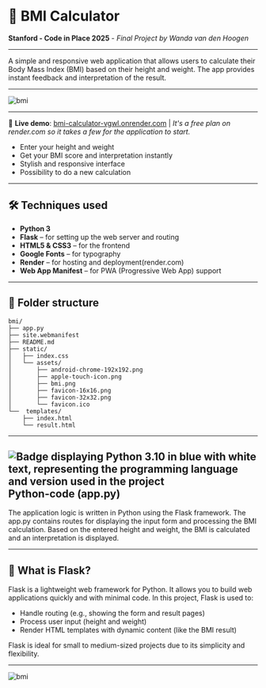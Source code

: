 # 🧮 BMI Calculator


**Stanford - Code in Place 2025** - _Final Project by Wanda van den Hoogen_

---
A simple and responsive web application that allows users to calculate their Body Mass Index (BMI) based on their height and weight. The app provides instant feedback and interpretation of the result.

---


![bmi](https://github.com/user-attachments/assets/38055079-2790-456f-9707-907786b7a2b8)

---

🔗 **Live demo**: [bmi-calculator-vgwl.onrender.com](https://bmi-calculator-vgwl.onrender.com/) 
 | _It's a free plan on render.com so it takes a few for the application to start._ 

- Enter your height and weight
- Get your BMI score and interpretation instantly
- Stylish and responsive interface
- Possibility to do a new calculation

---

## 🛠️ Techniques used

- **Python 3**
- **Flask** – for setting up the web server and routing
- **HTML5 & CSS3** – for the frontend
- **Google Fonts** – for typography
- **Render** – for hosting and deployment(render.com)
- **Web App Manifest** – for PWA (Progressive Web App) support

---

## 📁 Folder structure
```
bmi/
├── app.py
├── site.webmanifest
├── README.md
├── static/
│   ├── index.css
│   └── assets/
│       ├── android-chrome-192x192.png
│       ├── apple-touch-icon.png
│       ├── bmi.png
│       ├── favicon-16x16.png
│       ├── favicon-32x32.png
│       └── favicon.ico
└──  templates/
    ├── index.html
    └── result.html

```
---

## ![Badge displaying Python 3.10 in blue with white text, representing the programming language and version used in the project](https://img.shields.io/badge/Python-3.10-blue?) Python-code (app.py)

The application logic is written in Python using the Flask framework. The app.py contains routes for displaying the input form and processing the BMI calculation. Based on the entered height and weight, the BMI is calculated and an interpretation is displayed.

---

##  🧪 What is Flask?

Flask is a lightweight web framework for Python. It allows you to build web applications quickly and with minimal code. In this project, Flask is used to:

- Handle routing (e.g., showing the form and result pages)
- Process user input (height and weight)
- Render HTML templates with dynamic content (like the BMI result)

Flask is ideal for small to medium-sized projects due to its simplicity and flexibility.


---

![bmi](https://github.com/user-attachments/assets/38055079-2790-456f-9707-907786b7a2b8)

